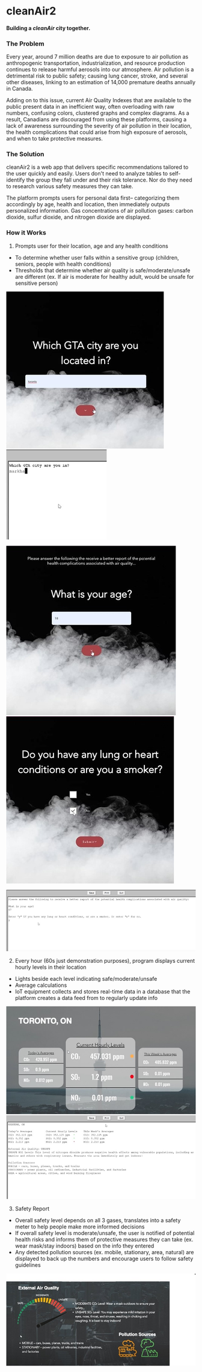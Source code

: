 # cleanAir2
#### Building a <em>cleanAir</em> city together.

### The Problem
Every year, around 7 million deaths are due to exposure to air pollution as anthropogenic transportation, industrialization, and resource production continues to release harmful aerosols into our atmosphere. Air pollution is a detrimental risk to public safety; causing lung cancer, stroke, and several other diseases, linking to an estimation of 14,000 premature deaths annually in Canada.

Adding on to this issue, current Air Quality Indexes that are available to the public present data in an inefficient way, often overloading with raw numbers, confusing colors, clustered graphs and complex diagrams. As a result, Canadians are discouraged from using these platforms, causing a lack of awareness surrounding the severity of air pollution in their location, the health complications that could arise from high exposure of aerosols, and when to take protective measures.

### The Solution
cleanAir2 is a web app that delivers specific recommendations tailored to the user quickly and easily. Users don't need to analyze tables to self-identify the group they fall under and their risk tolerance. Nor do they need to research various safety measures they can take.

The platform prompts users for personal data first– categorizing them accordingly by age, health and location, then immediately outputs personalized information. Gas concentrations of air pollution gases: carbon dioxide, sulfur dioxide, and nitrogen dioxide are displayed.

### How it Works
1. Prompts user for their location, age and any health conditions

- To determine whether user falls within a sensitive group (children, seniors, people with health conditions) 
- Thresholds that determine whether air quality is safe/moderate/unsafe are different (ex. If air is moderate for healthy adult, would be unsafe for sensitive person)

![](https://github.com/christineNg1028/cleanAir2/blob/master/prompt1.jpg)![](https://github.com/christineNg1028/cleanAir2/blob/master/prompt1j.jpg)

![](https://github.com/christineNg1028/cleanAir2/blob/master/prompt2.jpg)![](https://github.com/christineNg1028/cleanAir2/blob/master/prompt3.jpg)

![](https://github.com/christineNg1028/cleanAir2/blob/master/prompt2and3j.jpg)

2. Every hour (60s just demonstration purposes), program displays current hourly levels in their location

- Lights beside each level indicating safe/moderate/unsafe
- Average calculations
- IoT equipment collects and stores real-time data in a database that the platform creates a data feed from to regularly update info

![](https://github.com/christineNg1028/cleanAir2/blob/master/concentrations.jpg)![](https://github.com/christineNg1028/cleanAir2/blob/master/outputj.jpg)

3. Safety Report

- Overall safety level depends on all 3 gases, translates into a safety meter to help people make more informed decisions
- If overall safety level is moderate/unsafe, the user is notified of potential health risks and informs them of protective measures they can take (ex. wear mask/stay indoors) based on the info they entered
- Any detected pollution sources (ex. mobile, stationary, area, natural) are displayed to back up the numbers and encourage users to follow safety guidelines

![](https://github.com/christineNg1028/cleanAir2/blob/master/safetyReport.jpg)
